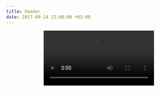 ```yaml
---
title: header
date: 2017-09-14 22:08:00 +02:00
---
```


<header id="about">
    <video src="{{site.header_video}}" loop autoplay</video>
<img src="{{site.header_img}}" alt="">

    <div class="container">
        <h1>{{site.title_html}}</h1>
        <p class="lead">{{site.description}}</p>
    </div>
</header>
